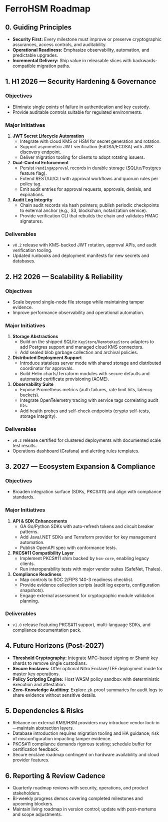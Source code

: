# FerroHSM Roadmap

## 0. Guiding Principles
- **Security First:** Every milestone must improve or preserve cryptographic assurances, access controls, and auditability.
- **Operational Readiness:** Emphasize observability, automation, and predictable upgrades.
- **Incremental Delivery:** Ship value in releasable slices with backwards-compatible migration paths.

## 1. H1 2026 — Security Hardening & Governance
### Objectives
- Eliminate single points of failure in authentication and key custody.
- Provide auditable controls suitable for regulated environments.

### Major Initiatives
1. **JWT Secret Lifecycle Automation**
   - Integrate with cloud KMS or HSM for secret generation and rotation.
   - Support asymmetric JWT verification (EdDSA/ECDSA) with JWK discovery endpoint.
   - Deliver migration tooling for clients to adopt rotating issuers.
2. **Dual-Control Enforcement**
   - Persist `PendingApproval` records in durable storage (SQLite/Postgres feature flag).
   - Extend REST/UI/CLI with approval workflows and quorum rules per policy tag.
   - Emit audit entries for approval requests, approvals, denials, and expirations.
3. **Audit Log Integrity**
   - Chain audit records via hash pointers; publish periodic checkpoints to external anchor (e.g., S3, blockchain, notarization service).
   - Provide verification CLI that rebuilds the chain and validates HMAC signatures.

### Deliverables
- `v0.2` release with KMS-backed JWT rotation, approval APIs, and audit verification tooling.
- Updated runbooks and deployment manifests for new secrets and databases.

## 2. H2 2026 — Scalability & Reliability
### Objectives
- Scale beyond single-node file storage while maintaining tamper evidence.
- Improve performance observability and operational automation.

### Major Initiatives
1. **Storage Abstractions**
   - Build on the shipped SQLite `KeyStore`/`RemoteKeyStore` adapters to add Postgres support and managed cloud KMS connectors.
   - Add sealed blob garbage collection and archival policies.
2. **Distributed Deployment Support**
   - Introduce stateless server mode with shared storage and distributed coordinator for approvals.
   - Build Helm charts/Terraform modules with secure defaults and automated certificate provisioning (ACME).
3. **Observability Suite**
   - Expose Prometheus metrics (auth failures, rate limit hits, latency buckets).
   - Integrate OpenTelemetry tracing with service tags correlating audit IDs.
   - Add health probes and self-check endpoints (crypto self-tests, storage integrity).

### Deliverables
- `v0.3` release certified for clustered deployments with documented scale test results.
- Operations dashboard (Grafana) and alerting rules templates.

## 3. 2027 — Ecosystem Expansion & Compliance
### Objectives
- Broaden integration surface (SDKs, PKCS#11) and align with compliance standards.

### Major Initiatives
1. **API & SDK Enhancements**
   - GA Go/Python SDKs with auto-refresh tokens and circuit breaker patterns.
   - Add Java/.NET SDKs and Terraform provider for key management automation.
   - Publish OpenAPI spec with conformance tests.
2. **PKCS#11 Compatibility Layer**
   - Implement PKCS#11 shim backed by `hsm-core`, enabling legacy clients.
   - Run interoperability tests with major vendor suites (SafeNet, Thales).
3. **Compliance Readiness**
   - Map controls to SOC 2/FIPS 140-3 readiness checklist.
   - Provide evidence collection scripts (audit log exports, configuration snapshots).
   - Engage external assessment for cryptographic module validation planning.

### Deliverables
- `v1.0` release featuring PKCS#11 support, multi-language SDKs, and compliance documentation pack.

## 4. Future Horizons (Post-2027)
- **Threshold Cryptography:** Integrate MPC-based signing or Shamir key shards to remove single custodians.
- **Secure Enclaves:** Offer optional Nitro Enclave/TEE deployment mode for master key operations.
- **Policy Scripting Engine:** Host WASM policy sandbox with deterministic execution and attestation.
- **Zero-Knowledge Auditing:** Explore zk-proof summaries for audit logs to share evidence without sensitive details.

## 5. Dependencies & Risks
- Reliance on external KMS/HSM providers may introduce vendor lock-in—maintain abstraction layers.
- Database introduction requires migration tooling and HA guidance; risk of misconfiguration impacting tamper evidence.
- PKCS#11 compliance demands rigorous testing; schedule buffer for certification feedback.
- Secure enclave roadmap contingent on hardware availability and cloud provider features.

## 6. Reporting & Review Cadence
- Quarterly roadmap reviews with security, operations, and product stakeholders.
- Bi-weekly progress demos covering completed milestones and upcoming blockers.
- Maintain living roadmap in version control; update with post-mortems and scope adjustments.
